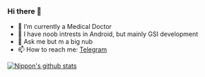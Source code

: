 ### Hi there 👋

- 🔭 I’m currently a Medical Doctor  
- 🌱 I have noob intrests in Android, but mainly GSI development
- 💬 Ask me but m a big nub
- 📫 How to reach me: [Telegram](https://t.me/nnippon)

[![Nippon's github stats](https://github-readme-stats.vercel.app/api?username=nnippon99&theme=blue)](https://github.com/nnippon99)
